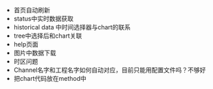 - 首页自动刷新
- status中实时数据获取
- historical data 中时间选择器与chart的联系
- tree中选择后和chart关联
- help页面
- 图片中数据下载
- 时区问题
- Channel名字和工程名字如何自动对应，目前只能用配置文件吗？不够好
- 把chart代码放在method中
